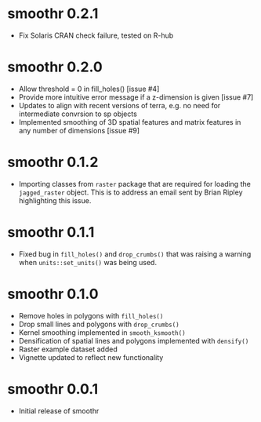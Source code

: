 # smoothr 0.2.1

- Fix Solaris CRAN check failure, tested on R-hub

# smoothr 0.2.0

- Allow threshold = 0 in fill_holes() [issue #4]
- Provide more intuitive error message if a z-dimension is given [issue #7]
- Updates to align with recent versions of terra, e.g. no need for intermediate convrsion to sp objects
- Implemented smoothing of 3D spatial features and matrix features in any number of dimensions [issue #9]

# smoothr 0.1.2

- Importing classes from `raster` package that are required for loading the `jagged_raster` object. This is to address an email sent by Brian Ripley highlighting this issue.

# smoothr 0.1.1

- Fixed bug in `fill_holes()` and `drop_crumbs()` that was raising a warning 
when `units::set_units()` was being used. 

# smoothr 0.1.0

- Remove holes in polygons with `fill_holes()`
- Drop small lines and polygons with `drop_crumbs()`
- Kernel smoothing implemented in `smooth_ksmooth()`
- Densification of spatial lines and polygons implemented with `densify()`
- Raster example dataset added
- Vignette updated to reflect new functionality

# smoothr 0.0.1

- Initial release of smoothr



